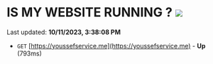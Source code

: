 # IS MY WEBSITE RUNNING ? [![](https://img.shields.io/static/v1?label=Sponsor&message=%E2%9D%A4&logo=GitHub&color=%23fe8e86)](https://github.com/sponsors/<username>)

Last updated: **10/11/2023, 3:38:08 PM**

- `GET` [https://youssefservice.me](https://youssefservice.me) - **Up** (793ms)
